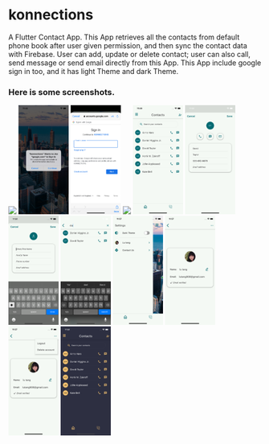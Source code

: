 # konnections

A Flutter Contact App. This App retrieves all the contacts from default phone book after user given permission, and then sync the contact data with Firebase. User can add, update or delete contact; user can also call, send message or send email directly from this App. This App include google sign in too, and it has light Theme and dark Theme.

### Here is some screenshots. 

<p float="left">
  <img src="/screenshots/signIn_1.png" width="100" />
  <img src="/screenshots/signIn_2.png" width="100" />
  <img src="/screenshots/signIn_3.png" width="100" />
  <img src="/screenshots/permission.png" width="100" />
  <img src="/screenshots/home_screen.png" width="100" />
  <img src="/screenshots/contact_detail.png" width="100" />
  <img src="/screenshots/add_new.png" width="100" />
  <img src="/screenshots/search_contact.png" width="100" />
  <img src="/screenshots/settings.png" width="100" />
  <img src="/screenshots/user_account.png" width="100" />
  <img src="/screenshots/logout.png" width="100" />
  <img src="/screenshots/dark_theme_home_ui.png" width="100" />
</p>
